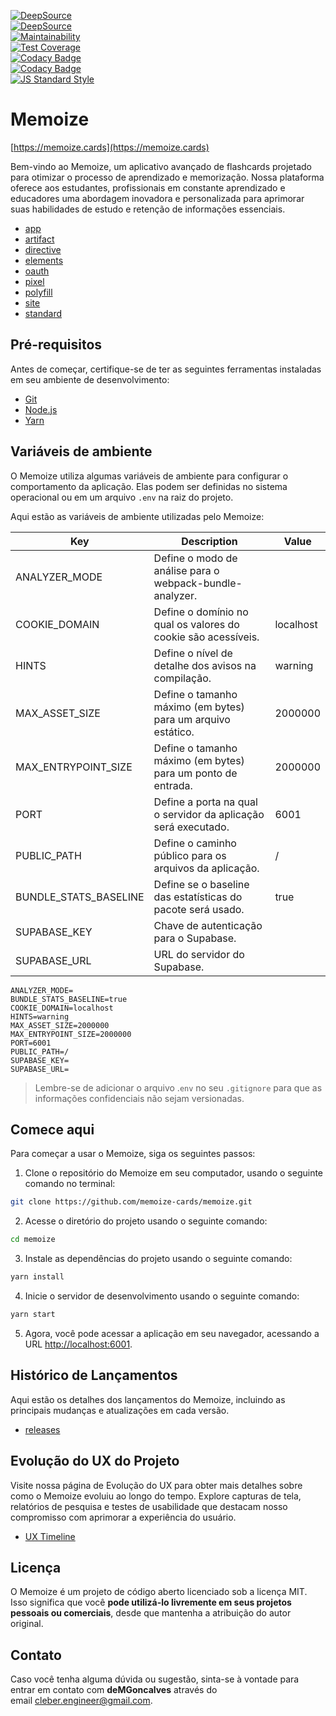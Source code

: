 [![DeepSource](https://app.deepsource.com/gh/memoize-cards/memoize.svg/?label=active+issues&show_trend=true&token=evWWUbzWfQCPjI9yCA1KeHxk)](https://app.deepsource.com/gh/memoize-cards/memoize/?ref=repository-badge)<br />
[![DeepSource](https://app.deepsource.com/gh/memoize-cards/memoize.svg/?label=resolved+issues&show_trend=true&token=evWWUbzWfQCPjI9yCA1KeHxk)](https://app.deepsource.com/gh/memoize-cards/memoize/?ref=repository-badge)<br />
[![Maintainability](https://api.codeclimate.com/v1/badges/a70488e2fdca047de298/maintainability)](https://codeclimate.com/github/memoize-cards/memoize/maintainability)<br />
[![Test Coverage](https://api.codeclimate.com/v1/badges/a70488e2fdca047de298/test_coverage)](https://codeclimate.com/github/memoize-cards/memoize/test_coverage)<br />
[![Codacy Badge](https://app.codacy.com/project/badge/Grade/f2d4e015f8984454a45ae9b0b68a1e1d)](https://app.codacy.com/gh/memoize-cards/memoize/dashboard?utm_source=gh&utm_medium=referral&utm_content=&utm_campaign=Badge_grade)<br />
[![Codacy Badge](https://app.codacy.com/project/badge/Coverage/f2d4e015f8984454a45ae9b0b68a1e1d)](https://app.codacy.com/gh/memoize-cards/memoize/dashboard?utm_source=gh&utm_medium=referral&utm_content=&utm_campaign=Badge_coverage)<br />
[![JS Standard Style](https://img.shields.io/badge/code%20style-standard-brightgreen.svg)](http://standardjs.com)

# Memoize

[https://memoize.cards](https://memoize.cards)

Bem-vindo ao Memoize, um aplicativo avançado de flashcards projetado para otimizar o processo de aprendizado e memorização. Nossa plataforma oferece aos estudantes, profissionais em constante aprendizado e educadores uma abordagem inovadora e personalizada para aprimorar suas habilidades de estudo e retenção de informações essenciais.

- [app](https://www.notion.so/app-8a4c96af66fc407da065cd75f338f92b?pvs=21)
- [artifact](https://www.notion.so/artifact-9987a261e1c240a1b5b181a8414636e6?pvs=21)
- [directive](https://www.notion.so/directive-9b509e7bea7943c1bdb0a30f011cfbd9?pvs=21)
- [elements](https://www.notion.so/elements-3ff5e4c1a6c6418f9c862674c98afc1a?pvs=21)
- [oauth](https://www.notion.so/oauth-5f60f938e6044f4faa00a7e796eb5e6f?pvs=21)
- [pixel](https://www.notion.so/pixel-2775a55095c548d1901440b342dbbc84?pvs=21)
- [polyfill](https://www.notion.so/polyfill-1e28c3f5681e43ab96869dc592a1eca2?pvs=21)
- [site](https://www.notion.so/site-e1ad4d41dda048af8cfd30baee0c0af9?pvs=21)
- [standard](https://www.notion.so/standard-6dac1889956f4fc3b280f43dae2e94ac?pvs=21)

## Pré-requisitos

Antes de começar, certifique-se de ter as seguintes ferramentas instaladas em seu ambiente de desenvolvimento:

- [Git](https://git-scm.com/)
- [Node.js](https://nodejs.org/)
- [Yarn](https://yarnpkg.com/)

## Variáveis de ambiente

O Memoize utiliza algumas variáveis de ambiente para configurar o comportamento da aplicação. Elas podem ser definidas no sistema operacional ou em um arquivo `.env` na raiz do projeto.

Aqui estão as variáveis de ambiente utilizadas pelo Memoize:

| Key | Description | Value |
| --- | --- | --- |
| ANALYZER_MODE | Define o modo de análise para o webpack-bundle-analyzer. |  |
| COOKIE_DOMAIN | Define o domínio no qual os valores do cookie são acessíveis. | localhost |
| HINTS | Define o nível de detalhe dos avisos na compilação. | warning |
| MAX_ASSET_SIZE | Define o tamanho máximo (em bytes) para um arquivo estático. | 2000000 |
| MAX_ENTRYPOINT_SIZE | Define o tamanho máximo (em bytes) para um ponto de entrada. | 2000000 |
| PORT | Define a porta na qual o servidor da aplicação será executado. | 6001 |
| PUBLIC_PATH | Define o caminho público para os arquivos da aplicação. | / |
| BUNDLE_STATS_BASELINE | Define se o baseline das estatísticas do pacote será usado. | true |
| SUPABASE_KEY | Chave de autenticação para o Supabase. |  |
| SUPABASE_URL | URL do servidor do Supabase. |  |

```
ANALYZER_MODE=
BUNDLE_STATS_BASELINE=true
COOKIE_DOMAIN=localhost
HINTS=warning
MAX_ASSET_SIZE=2000000
MAX_ENTRYPOINT_SIZE=2000000
PORT=6001
PUBLIC_PATH=/
SUPABASE_KEY=
SUPABASE_URL=
```

> Lembre-se de adicionar o arquivo .`env` no seu `.gitignore` para que as informações confidenciais não sejam versionadas.

## Comece aqui

Para começar a usar o Memoize, siga os seguintes passos:

1. Clone o repositório do Memoize em seu computador, usando o seguinte comando no terminal:

```bash
git clone https://github.com/memoize-cards/memoize.git
```

2. Acesse o diretório do projeto usando o seguinte comando:

```bash
cd memoize
```

3. Instale as dependências do projeto usando o seguinte comando:

```bash
yarn install
```

4. Inicie o servidor de desenvolvimento usando o seguinte comando:

```bash
yarn start
```

5. Agora, você pode acessar a aplicação em seu navegador, acessando a URL [http://localhost:6001](http://localhost:3000/).

## Histórico de Lançamentos

Aqui estão os detalhes dos lançamentos do Memoize, incluindo as principais mudanças e atualizações em cada versão.

- [releases](https://www.notion.so/demgoncalves/releases-702fd38a5b044f77a10f92e9c7e77ae8?pvs=21)

## Evolução do UX do Projeto

Visite nossa página de Evolução do UX para obter mais detalhes sobre como o Memoize evoluiu ao longo do tempo. Explore capturas de tela, relatórios de pesquisa e testes de usabilidade que destacam nosso compromisso com aprimorar a experiência do usuário.

- [UX Timeline](https://www.notion.so/demgoncalves/UX-Timeline-c1d250cc91ef437d91adb362f0831452?pvs=21)

## Licença

O Memoize é um projeto de código aberto licenciado sob a licença MIT. Isso significa que você **pode utilizá-lo livremente em seus projetos pessoais ou comerciais**, desde que mantenha a atribuição do autor original.

## Contato

Caso você tenha alguma dúvida ou sugestão, sinta-se à vontade para entrar em contato com **deMGoncalves** através do email [cleber.engineer@gmail.com](mailto:cleber.engineer@gmail.com).
